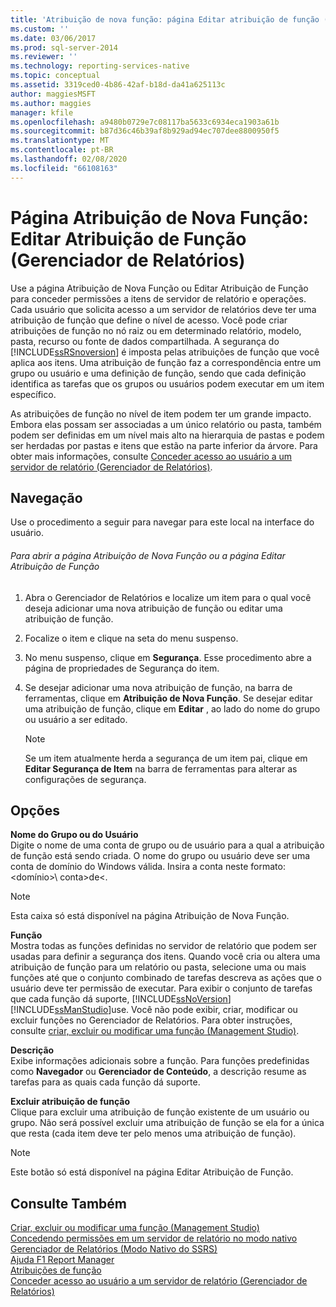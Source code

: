```yaml
---
title: 'Atribuição de nova função: página Editar atribuição de função (Report Manager) | Microsoft Docs'
ms.custom: ''
ms.date: 03/06/2017
ms.prod: sql-server-2014
ms.reviewer: ''
ms.technology: reporting-services-native
ms.topic: conceptual
ms.assetid: 3319ced0-4b86-42af-b18d-da41a625113c
author: maggiesMSFT
ms.author: maggies
manager: kfile
ms.openlocfilehash: a9480b0729e7c08117ba5633c6934eca1903a61b
ms.sourcegitcommit: b87d36c46b39af8b929ad94ec707dee8800950f5
ms.translationtype: MT
ms.contentlocale: pt-BR
ms.lasthandoff: 02/08/2020
ms.locfileid: "66108163"
---
```

# <a name="new-role-assignment-edit-role-assignment-page-report-manager"></a>Página Atribuição de Nova Função: Editar Atribuição de Função (Gerenciador de Relatórios)
  Use a página Atribuição de Nova Função ou Editar Atribuição de Função para conceder permissões a itens de servidor de relatório e operações. Cada usuário que solicita acesso a um servidor de relatórios deve ter uma atribuição de função que define o nível de acesso. Você pode criar atribuições de função no nó raiz ou em determinado relatório, modelo, pasta, recurso ou fonte de dados compartilhada. A segurança do [!INCLUDE[ssRSnoversion](../includes/ssrsnoversion-md.md)] é imposta pelas atribuições de função que você aplica aos itens. Uma atribuição de função faz a correspondência entre um grupo ou usuário e uma definição de função, sendo que cada definição identifica as tarefas que os grupos ou usuários podem executar em um item específico.  
  
 As atribuições de função no nível de item podem ter um grande impacto. Embora elas possam ser associadas a um único relatório ou pasta, também podem ser definidas em um nível mais alto na hierarquia de pastas e podem ser herdadas por pastas e itens que estão na parte inferior da árvore. Para obter mais informações, consulte [Conceder acesso ao usuário a um servidor de relatório &#40;Gerenciador de Relatórios&#41;](security/grant-user-access-to-a-report-server.md).  
  
## <a name="navigation"></a>Navegação  
 Use o procedimento a seguir para navegar para este local na interface do usuário.  
  
###### <a name="to-open-the-new-role-assignment-or-edit-role-assignment-page"></a>Para abrir a página Atribuição de Nova Função ou a página Editar Atribuição de Função  
  
1.  Abra o Gerenciador de Relatórios e localize um item para o qual você deseja adicionar uma nova atribuição de função ou editar uma atribuição de função.  
  
2.  Focalize o item e clique na seta do menu suspenso.  
  
3.  No menu suspenso, clique em **Segurança**. Esse procedimento abre a página de propriedades de Segurança do item.  
  
4.  Se desejar adicionar uma nova atribuição de função, na barra de ferramentas, clique em **Atribuição de Nova Função**. Se desejar editar uma atribuição de função, clique em **Editar** , ao lado do nome do grupo ou usuário a ser editado.  
  
    > [!NOTE]  
    >  Se um item atualmente herda a segurança de um item pai, clique em **Editar Segurança de Item** na barra de ferramentas para alterar as configurações de segurança.  
  
## <a name="options"></a>Opções  
 **Nome do Grupo ou do Usuário**  
 Digite o nome de uma conta de grupo ou de usuário para a qual a atribuição de função está sendo criada. O nome do grupo ou usuário deve ser uma conta de domínio do Windows válida. Insira a conta neste formato: \<domínio>\\ conta\>de<.  
  
> [!NOTE]  
>  Esta caixa só está disponível na página Atribuição de Nova Função.  
  
 **Função**  
 Mostra todas as funções definidas no servidor de relatório que podem ser usadas para definir a segurança dos itens. Quando você cria ou altera uma atribuição de função para um relatório ou pasta, selecione uma ou mais funções até que o conjunto combinado de tarefas descreva as ações que o usuário deve ter permissão de executar. Para exibir o conjunto de tarefas que cada função dá suporte, [!INCLUDE[ssNoVersion](../includes/ssnoversion-md.md)] [!INCLUDE[ssManStudio](../includes/ssmanstudio-md.md)]use. Você não pode exibir, criar, modificar ou excluir funções no Gerenciador de Relatórios. Para obter instruções, consulte [criar, excluir ou modificar uma função &#40;Management Studio&#41;](security/role-definitions-create-delete-or-modify.md).  
  
 **Descrição**  
 Exibe informações adicionais sobre a função. Para funções predefinidas como **Navegador** ou **Gerenciador de Conteúdo**, a descrição resume as tarefas para as quais cada função dá suporte.  
  
 **Excluir atribuição de função**  
 Clique para excluir uma atribuição de função existente de um usuário ou grupo. Não será possível excluir uma atribuição de função se ela for a única que resta (cada item deve ter pelo menos uma atribuição de função).  
  
> [!NOTE]  
>  Este botão só está disponível na página Editar Atribuição de Função.  
  
## <a name="see-also"></a>Consulte Também  
 [Criar, excluir ou modificar uma função &#40;Management Studio&#41;](security/role-definitions-create-delete-or-modify.md)   
 [Concedendo permissões em um servidor de relatório no modo nativo](security/granting-permissions-on-a-native-mode-report-server.md)   
 [Gerenciador de Relatórios &#40;Modo Nativo do SSRS&#41;](../../2014/reporting-services/report-manager-ssrs-native-mode.md)   
 [Ajuda F1 Report Manager](../../2014/reporting-services/report-manager-f1-help.md)   
 [Atribuições de função](security/role-assignments.md)   
 [Conceder acesso ao usuário a um servidor de relatório &#40;Gerenciador de Relatórios&#41;](security/grant-user-access-to-a-report-server.md)  
  
  

